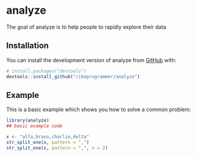 
# analyze

<!-- badges: start -->
<!-- badges: end -->

The goal of analyze is to help people to rapidly explore their data

## Installation

You can install the development version of analyze from [GitHub](https://github.com/) with:

``` r
# install.packages("devtools")
devtools::install_github("rikoprogrammer/analyze")
```

## Example

This is a basic example which shows you how to solve a common problem:

``` r
library(analyze)
## basic example code

x <- "alfa,bravo,charlie,delta"
str_split_one(x, pattern = ",")
str_split_one(x, pattern = ",", n = 2)
```

